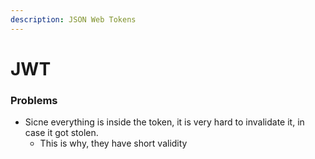 ```yaml
---
description: JSON Web Tokens
---
```


# JWT



### Problems

* Sicne everything is inside the token, it is very hard to invalidate it, in case it got stolen.
  * This is why, they have short validity&#x20;
